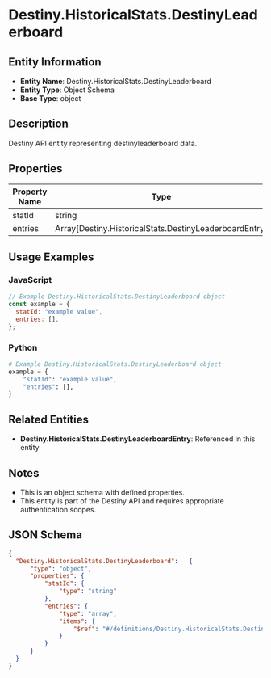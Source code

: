 # Destiny.HistoricalStats.DestinyLeaderboard

## Entity Information
- **Entity Name**: Destiny.HistoricalStats.DestinyLeaderboard
- **Entity Type**: Object Schema
- **Base Type**: object

## Description
Destiny API entity representing destinyleaderboard data.

## Properties

| Property Name | Type | Description | Required |
|---------------|------|-------------|----------|
| statId | string |  | No |
| entries | Array[Destiny.HistoricalStats.DestinyLeaderboardEntry] |  | No |

## Usage Examples

### JavaScript
```javascript
// Example Destiny.HistoricalStats.DestinyLeaderboard object
const example = {
  statId: "example value",
  entries: [],
};
```

### Python
```python
# Example Destiny.HistoricalStats.DestinyLeaderboard object
example = {
    "statId": "example value",
    "entries": [],
}
```

## Related Entities
- **Destiny.HistoricalStats.DestinyLeaderboardEntry**: Referenced in this entity

## Notes
- This is an object schema with defined properties.
- This entity is part of the Destiny API and requires appropriate authentication scopes.

## JSON Schema
```json
{
  "Destiny.HistoricalStats.DestinyLeaderboard":   {
      "type": "object",
      "properties": {
          "statId": {
              "type": "string"
          },
          "entries": {
              "type": "array",
              "items": {
                  "$ref": "#/definitions/Destiny.HistoricalStats.DestinyLeaderboardEntry"
              }
          }
      }
  }
}
```
